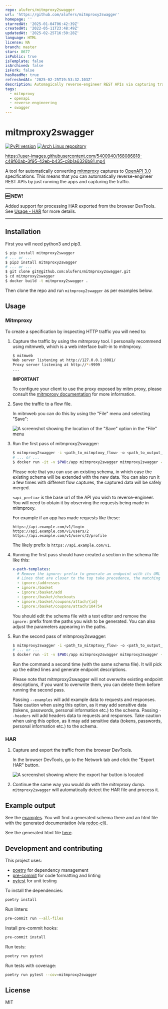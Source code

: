 ```yaml
---
repo: alufers/mitmproxy2swagger
url: 'https://github.com/alufers/mitmproxy2swagger'
homepage: ''
starredAt: '2025-01-04T06:42:39Z'
createdAt: '2022-05-11T23:48:49Z'
updatedAt: '2025-02-25T16:50:28Z'
language: HTML
license: NA
branch: master
stars: 8677
isPublic: true
isTemplate: false
isArchived: false
isFork: false
hasReadMe: true
refreshedAt: '2025-02-25T19:53:32.103Z'
description: Automagically reverse-engineer REST APIs via capturing traffic
tags:
  - mitmproxy
  - openapi
  - reverse-engineering
  - swagger
---
```


# mitmproxy2swagger

[![PyPI version](https://badge.fury.io/py/mitmproxy2swagger.svg)](https://badge.fury.io/py/mitmproxy2swagger)
[![Arch Linux repository](https://img.shields.io/badge/archlinux-mitmproxy2swagger-blue)](https://archlinux.org/packages/extra/any/mitmproxy2swagger/)

<https://user-images.githubusercontent.com/5400940/168086818-c48f60ab-3f95-42eb-b435-c8b1a6326b81.mp4>

A tool for automatically converting [mitmproxy](https://mitmproxy.org/) captures to [OpenAPI 3.0](https://swagger.io/specification/) specifications. This means that you can automatically reverse-engineer REST APIs by just running the apps and capturing the traffic.

---

**🆕 NEW!**

Added support for processing HAR exported from the browser DevTools. See [Usage - HAR](#har) for more details.

---

## Installation

First you will need python3 and pip3.

```bash
$ pip install mitmproxy2swagger
# ... or ...
$ pip3 install mitmproxy2swagger
# ... or ...
$ git clone git@github.com:alufers/mitmproxy2swagger.git
$ cd mitmproxy2swagger
$ docker build -t mitmproxy2swagger .
```

Then clone the repo and run `mitmproxy2swagger` as per examples below.

## Usage

### Mitmproxy

To create a specification by inspecting HTTP traffic you will need to:

1. Capture the traffic by using the mitmproxy tool. I personally recommend using mitmweb, which is a web interface built-in to mitmproxy.

   ```bash
   $ mitmweb
   Web server listening at http://127.0.0.1:8081/
   Proxy server listening at http://*:9999
   ...
   ```

   **IMPORTANT**

   To configure your client to use the proxy exposed by mitm proxy, please consult the [mitmproxy documentation](https://docs.mitmproxy.org/stable/) for more information.

2. Save the traffic to a flow file.

   In mitmweb you can do this by using the "File" menu and selecting "Save":

   ![A screenshot showing the location of the "Save" option in the "File" menu](./docs/mitmweb_save.png)

3. Run the first pass of mitmproxy2swagger:

   ```bash
   $ mitmproxy2swagger -i <path_to_mitmptoxy_flow> -o <path_to_output_schema> -p <api_prefix>
   # ... or ...
   $ docker run -it -v $PWD:/app mitmproxy2swagger mitmproxy2swagger -i <path_to_mitmptoxy_flow> -o <path_to_output_schema> -p <api_prefix>
   ```

   Please note that you can use an existing schema, in which case the existing schema will be extended with the new data. You can also run it a few times with different flow captures, the captured data will be safely merged.

   `<api_prefix>` is the base url of the API you wish to reverse-engineer. You will need to obtain it by observing the requests being made in mitmproxy.

   For example if an app has made requests like these:

   ```http
   https://api.example.com/v1/login
   https://api.example.com/v1/users/2
   https://api.example.com/v1/users/2/profile
   ```

   The likely prefix is `https://api.example.com/v1`.

4. Running the first pass should have created a section in the schema file like this:

   ```yaml
   x-path-templates:
     # Remove the ignore: prefix to generate an endpoint with its URL
     # Lines that are closer to the top take precedence, the matching is greedy
     - ignore:/addresses
     - ignore:/basket
     - ignore:/basket/add
     - ignore:/basket/checkouts
     - ignore:/basket/coupons/attach/{id}
     - ignore:/basket/coupons/attach/104754
   ```

   You should edit the schema file with a text editor and remove the `ignore:` prefix from the paths you wish to be generated. You can also adjust the parameters appearing in the paths.

5. Run the second pass of mitmproxy2swagger:

   ```bash
   $ mitmproxy2swagger -i <path_to_mitmptoxy_flow> -o <path_to_output_schema> -p <api_prefix> [--examples]
   # ... or ...
   $ docker run -it -v $PWD:/app mitmproxy2swagger mitmproxy2swagger -i <path_to_mitmptoxy_flow> -o <path_to_output_schema> -p <api_prefix> [--examples]
   ```

   Run the command a second time (with the same schema file). It will pick up the edited lines and generate endpoint descriptions.

   Please note that mitmproxy2swagger will not overwrite existing endpoint descriptions, if you want to overwrite them, you can delete them before running the second pass.

   Passing `--examples` will add example data to requests and responses. Take caution when using this option, as it may add sensitive data (tokens, passwords, personal information etc.) to the schema.
   Passing `--headers` will add headers data to requests and responses. Take caution when using this option, as it may add sensitive data (tokens, passwords, personal information etc.) to the schema.

### HAR

1. Capture and export the traffic from the browser DevTools.

   In the browser DevTools, go to the Network tab and click the "Export HAR" button.

   ![A screenshot showing where the export har button is located](./docs/export_har_button.png)

2. Continue the same way you would do with the mitmproxy dump. `mitmproxy2swagger` will automatically detect the HAR file and process it.

## Example output

See the [examples](./example_outputs/). You will find a generated schema there and an html file with the generated documentation (via [redoc-cli](https://www.npmjs.com/package/redoc-cli)).

See the generated html file [here](https://raw.githack.com/alufers/mitmproxy2swagger/master/example_outputs/lisek-static.html).

## Development and contributing

This project uses:

- [poetry](https://python-poetry.org/) for dependency management
- [pre-commit](https://pre-commit.com/) for code formatting and linting
- [pytest](https://docs.pytest.org/en/stable/) for unit testing

To install the dependencies:

```bash
poetry install
```

Run linters:

```bash
pre-commit run --all-files
```

Install pre-commit hooks:

```bash
pre-commit install
```

Run tests:

```bash
poetry run pytest
```

Run tests with coverage:

```bash
poetry run pytest --cov=mitmproxy2swagger
```

## License

MIT
